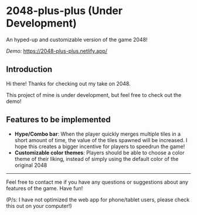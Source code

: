 # 2048-plus-plus (Under Development)
An hyped-up and customizable version of the game 2048!

_Demo:_ https://2048-plus-plus.netlify.app/

## Introduction
Hi there! Thanks for checking out my take on 2048. 

This project of mine is under development, but feel free to check out the demo!

## Features to be implemented
- **Hype/Combo bar**: When the player quickly merges multiple tiles in a short amount of time, the value of the tiles spawned will be increased. I hope this creates a bigger incentive for players to speedrun the game!
- **Customizable color themes**: Players should be able to choose a color theme of their liking, instead of simply using the default color of the original 2048

---

Feel free to contact me if you have any questions or suggestions about any features of the game. Have fun!

(P/s: I have not optimized the web app for phone/tablet users, please check this out on your computer!)
